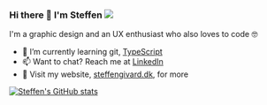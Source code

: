### Hi there 👋 I'm Steffen <img src="https://steffengivard.dk/assets/images/facicon.png" height="">

I'm a graphic design and an UX enthusiast who also loves to code 🤓

- 🌱 I’m currently learning git, [TypeScript](https://www.typescriptlang.org/)
- 📫 Want to chat? Reach me at [LinkedIn](https://linkedin.com/in/steffengivard)
- 🔗 Visit my website, [steffengivard.dk](https://steffengivard.dk), for more


[![Steffen's GitHub stats](https://github-readme-stats.vercel.app/api?username=steffengivard&theme=transparent&show_icons=true&bg_color=88888805&border_color=88888815)](https://steffengivard.dk)

